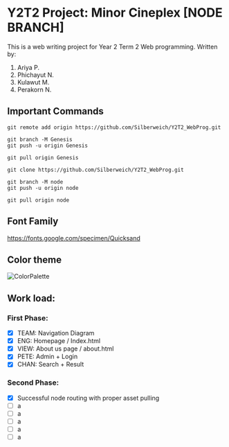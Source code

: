 # Y2T2 Project: Minor Cineplex [NODE BRANCH]

This is a web writing project for Year 2 Term 2 Web programming. Written by:
1. Ariya P. 
2. Phichayut N.
3. Kulawut M.
4. Perakorn N.
## Important Commands 
```
git remote add origin https://github.com/Silberweich/Y2T2_WebProg.git

git branch -M Genesis
git push -u origin Genesis

git pull origin Genesis

git clone https://github.com/Silberweich/Y2T2_WebProg.git

git branch -M node
git push -u origin node

git pull origin node
```
## Font Family
https://fonts.google.com/specimen/Quicksand

## Color theme
![ColorPalette](https://imgur.com/4VkTE4p.png)

## Work load:
### First Phase:
- [x] TEAM: Navigation Diagram
- [x] ENG: Homepage / Index.html
- [x] VIEW: About us page / about.html
- [x] PETE: Admin + Login
- [x] CHAN: Search + Result
### Second Phase:
- [x] Successful node routing with proper asset pulling
- [ ] a
- [ ] a
- [ ] a
- [ ] a
- [ ] a
